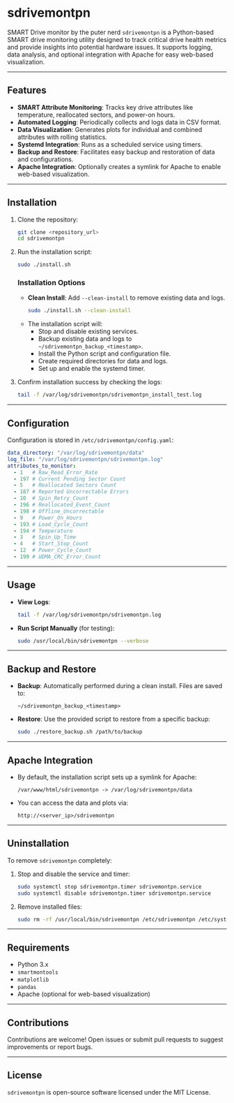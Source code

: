 # **sdrivemontpn**
SMART Drive monitor by the puter nerd
`sdrivemontpn` is a Python-based SMART drive monitoring utility designed to track critical drive health metrics and provide insights into potential hardware issues. It supports logging, data analysis, and optional integration with Apache for easy web-based visualization.

---

## **Features**

- **SMART Attribute Monitoring**: Tracks key drive attributes like temperature, reallocated sectors, and power-on hours.
- **Automated Logging**: Periodically collects and logs data in CSV format.
- **Data Visualization**: Generates plots for individual and combined attributes with rolling statistics.
- **Systemd Integration**: Runs as a scheduled service using timers.
- **Backup and Restore**: Facilitates easy backup and restoration of data and configurations.
- **Apache Integration**: Optionally creates a symlink for Apache to enable web-based visualization.

---

## **Installation**

1. Clone the repository:
   ```bash
   git clone <repository_url>
   cd sdrivemontpn
   ```

2. Run the installation script:
   ```bash
   sudo ./install.sh
   ```

   ### **Installation Options**
   - **Clean Install**: Add `--clean-install` to remove existing data and logs.
     ```bash
     sudo ./install.sh --clean-install
     ```
   - The installation script will:
     - Stop and disable existing services.
     - Backup existing data and logs to `~/sdrivemontpn_backup_<timestamp>`.
     - Install the Python script and configuration file.
     - Create required directories for data and logs.
     - Set up and enable the systemd timer.

3. Confirm installation success by checking the logs:
   ```bash
   tail -f /var/log/sdrivemontpn/sdrivemontpn_install_test.log
   ```

---

## **Configuration**

Configuration is stored in `/etc/sdrivemontpn/config.yaml`:

```yaml
data_directory: "/var/log/sdrivemontpn/data"
log_file: "/var/log/sdrivemontpn/sdrivemontpn.log"
attributes_to_monitor:
  - 1   # Raw_Read_Error_Rate
  - 197 # Current Pending Sector Count
  - 5   # Reallocated Sectors Count
  - 187 # Reported Uncorrectable Errors
  - 10  # Spin_Retry_Count
  - 196 # Reallocated_Event_Count
  - 198 # Offline_Uncorrectable
  - 9   # Power_On_Hours
  - 193 # Load_Cycle_Count
  - 194 # Temperature
  - 3   # Spin_Up_Time
  - 4   # Start_Stop_Count
  - 12  # Power_Cycle_Count
  - 199 # UDMA_CRC_Error_Count
```

---

## **Usage**

- **View Logs**:
  ```bash
  tail -f /var/log/sdrivemontpn/sdrivemontpn.log
  ```

- **Run Script Manually** (for testing):
  ```bash
  sudo /usr/local/bin/sdrivemontpn --verbose
  ```

---

## **Backup and Restore**

- **Backup**:
  Automatically performed during a clean install. Files are saved to:
  ```
  ~/sdrivemontpn_backup_<timestamp>
  ```

- **Restore**:
  Use the provided script to restore from a specific backup:
  ```bash
  sudo ./restore_backup.sh /path/to/backup
  ```

---

## **Apache Integration**

- By default, the installation script sets up a symlink for Apache:
  ```
  /var/www/html/sdrivemontpn -> /var/log/sdrivemontpn/data
  ```

- You can access the data and plots via:
  ```
  http://<server_ip>/sdrivemontpn
  ```

---

## **Uninstallation**

To remove `sdrivemontpn` completely:
1. Stop and disable the service and timer:
   ```bash
   sudo systemctl stop sdrivemontpn.timer sdrivemontpn.service
   sudo systemctl disable sdrivemontpn.timer sdrivemontpn.service
   ```

2. Remove installed files:
   ```bash
   sudo rm -rf /usr/local/bin/sdrivemontpn /etc/sdrivemontpn /etc/systemd/system/sdrivemontpn.* /var/log/sdrivemontpn
   ```

---

## **Requirements**

- Python 3.x
- `smartmontools`
- `matplotlib`
- `pandas`
- Apache (optional for web-based visualization)

---

## **Contributions**

Contributions are welcome! Open issues or submit pull requests to suggest improvements or report bugs.

---

## **License**

`sdrivemontpn` is open-source software licensed under the MIT License.
